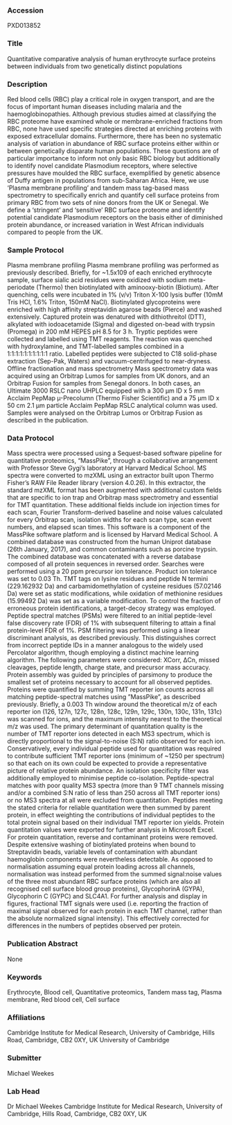 ### Accession
PXD013852

### Title
Quantitative comparative analysis of human erythrocyte surface proteins between individuals from two genetically distinct populations

### Description
Red blood cells (RBC) play a critical role in oxygen transport, and are the focus of important human diseases including malaria and the haemoglobinopathies. Although previous studies aimed at classifying the RBC proteome have examined whole or membrane-enriched fractions from RBC, none have used specific strategies directed at enriching proteins with exposed extracellular domains. Furthermore, there has been no systematic analysis of variation in abundance of RBC surface proteins either within or between genetically disparate human populations. These questions are of particular importance to inform not only basic RBC biology but additionally to identify novel candidate Plasmodium receptors, where selective pressures have moulded the RBC surface, exemplified by genetic absence of Duffy antigen in populations from sub-Saharan Africa. Here, we use ‘Plasma membrane profiling’ and tandem mass tag-based mass spectrometry to specifically enrich and quantify cell surface proteins from primary RBC from two sets of nine donors from the UK or Senegal. We define a ‘stringent’ and ‘sensitive’ RBC surface proteome and identify potential candidate Plasmodium receptors on the basis either of diminished protein abundance, or increased variation in West African individuals compared to people from the UK.

### Sample Protocol
Plasma membrane profiling Plasma membrane profiling was performed as previously described. Briefly, for ~1.5x109 of each enriched erythrocyte sample, surface sialic acid residues were oxidized with sodium meta-periodate (Thermo) then biotinylated with aminooxy-biotin (Biotium). After quenching, cells were incubated in 1% (v/v) Triton X-100 lysis buffer (10mM Tris HCl, 1.6% Triton, 150mM NaCl). Biotinylated glycoproteins were enriched with high affinity streptavidin agarose beads (Pierce) and washed extensively. Captured protein was denatured with dithiothreitol (DTT), alkylated with iodoacetamide (Sigma) and digested on-bead with trypsin (Promega) in 200 mM HEPES pH 8.5 for 3 h. Tryptic peptides were collected and labelled using TMT reagents. The reaction was quenched with hydroxylamine, and TMT-labelled samples combined in a 1:1:1:1:1:1:1:1:1:1 ratio. Labelled peptides were subjected to C18 solid-phase extraction (Sep-Pak, Waters) and vacuum-centrifuged to near-dryness.  Offline fractionation and mass spectrometry Mass spectrometry data was acquired using an Orbitrap Lumos for samples from UK donors, and an Orbitrap Fusion for samples from Senegal donors. In both cases, an Ultimate 3000 RSLC nano UHPLC equipped with a 300 µm ID x 5 mm Acclaim PepMap µ-Precolumn (Thermo Fisher Scientific) and a 75 µm ID x 50 cm 2.1 µm particle Acclaim PepMap RSLC analytical column was used. Samples were analysed on the Orbitrap Lumos or Orbitrap Fusion as described in the publication.

### Data Protocol
Mass spectra were processed using a Sequest-based software pipeline for quantitative proteomics, “MassPike”, through a collaborative arrangement with Professor Steve Gygi’s laboratory at Harvard Medical School. MS spectra were converted to mzXML using an extractor built upon Thermo Fisher’s RAW File Reader library (version 4.0.26). In this extractor, the standard mzXML format has been augmented with additional custom fields that are specific to ion trap and Orbitrap mass spectrometry and essential for TMT quantitation. These additional fields include ion injection times for each scan, Fourier Transform-derived baseline and noise values calculated for every Orbitrap scan, isolation widths for each scan type, scan event numbers, and elapsed scan times. This software is a component of the MassPike software platform and is licensed by Harvard Medical School. A combined database was constructed from the human Uniprot database (26th January, 2017), and common contaminants such as porcine trypsin. The combined database was concatenated with a reverse database composed of all protein sequences in reversed order. Searches were performed using a 20 ppm precursor ion tolerance. Product ion tolerance was set to 0.03 Th. TMT tags on lysine residues and peptide N termini (229.162932 Da) and carbamidomethylation of cysteine residues (57.02146 Da) were set as static modifications, while oxidation of methionine residues (15.99492 Da) was set as a variable modification. To control the fraction of erroneous protein identifications, a target-decoy strategy was employed. Peptide spectral matches (PSMs) were filtered to an initial peptide-level false discovery rate (FDR) of 1% with subsequent filtering to attain a final protein-level FDR of 1%. PSM filtering was performed using a linear discriminant analysis, as described previously. This distinguishes correct from incorrect peptide IDs in a manner analogous to the widely used Percolator algorithm, though employing a distinct machine learning algorithm. The following parameters were considered: XCorr, ΔCn, missed cleavages, peptide length, charge state, and precursor mass accuracy. Protein assembly was guided by principles of parsimony to produce the smallest set of proteins necessary to account for all observed peptides. Proteins were quantified by summing TMT reporter ion counts across all matching peptide-spectral matches using ”MassPike”, as described previously. Briefly, a 0.003 Th window around the theoretical m/z of each reporter ion (126, 127n, 127c, 128n, 128c, 129n, 129c, 130n, 130c, 131n, 131c) was scanned for ions, and the maximum intensity nearest to the theoretical m/z was used. The primary determinant of quantitation quality is the number of TMT reporter ions detected in each MS3 spectrum, which is directly proportional to the signal-to-noise (S:N) ratio observed for each ion. Conservatively, every individual peptide used for quantitation was required to contribute sufficient TMT reporter ions (minimum of ~1250 per spectrum) so that each on its own could be expected to provide a representative picture of relative protein abundance. An isolation specificity filter was additionally employed to minimise peptide co-isolation. Peptide-spectral matches with poor quality MS3 spectra (more than 9 TMT channels missing and/or a combined S:N ratio of less than 250 across all TMT reporter ions) or no MS3 spectra at all were excluded from quantitation. Peptides meeting the stated criteria for reliable quantitation were then summed by parent protein, in effect weighting the contributions of individual peptides to the total protein signal based on their individual TMT reporter ion yields. Protein quantitation values were exported for further analysis in Microsoft Excel. For protein quantitation, reverse and contaminant proteins were removed. Despite extensive washing of biotinylated proteins when bound to Streptavidin beads, variable levels of contamination with abundant haemoglobin components were nevertheless detectable. As opposed to normalisation assuming equal protein loading across all channels, normalisation was instead performed from the summed signal:noise values of the three most abundant RBC surface proteins (which are also all recognised cell surface blood group proteins), GlycophorinA (GYPA), Glycophorin C (GYPC) and SLC4A1. For further analysis and display in figures, fractional TMT signals were used (i.e. reporting the fraction of maximal signal observed for each protein in each TMT channel, rather than the absolute normalized signal intensity). This effectively corrected for differences in the numbers of peptides observed per protein.

### Publication Abstract
None

### Keywords
Erythrocyte, Blood cell, Quantitative proteomics, Tandem mass tag, Plasma membrane, Red blood cell, Cell surface

### Affiliations
Cambridge Institute for Medical Research, University of Cambridge, Hills Road, Cambridge, CB2 0XY, UK
University of Cambridge

### Submitter
Michael Weekes

### Lab Head
Dr Michael Weekes
Cambridge Institute for Medical Research, University of Cambridge, Hills Road, Cambridge, CB2 0XY, UK



